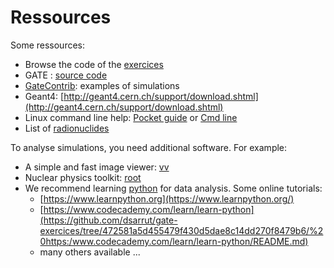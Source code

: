 # Ressources

Some ressources:

* Browse the code of the [exercices](https://gitlab.in2p3.fr/david.sarrut/gate-exercices/tree/master)​
* GATE : [source code](https://github.com/OpenGATE/Gate)​
* ​[GateContrib](https://github.com/OpenGATE/GateContrib): examples of simulations
* Geant4: [http://geant4.cern.ch/support/download.shtml](http://geant4.cern.ch/support/download.shtml)
* Linux command line help: [Pocket guide](http://www.cheatography.com/kesavanbr/cheat-sheets/pocket-guide-linux-commands) or [Cmd line](http://www.cheatography.com/davechild/cheat-sheets/linux-command-line)
* List of [radionuclides](http://www.nucleide.org/DDEP_WG/DDEPdata.htm)

To analyse simulations, you need additional software. For example:

* A simple and fast image viewer: [vv](http://vv.creatis.insa-lyon.fr)
* Nuclear physics toolkit: [root](https://root.cern.ch)
* We recommend learning [python](https://www.python.org/) for data analysis. Some online tutorials: 
  * [https://www.learnpython.org](https://www.learnpython.org/)
  * [https://www.codecademy.com/learn/learn-python](https://github.com/dsarrut/gate-exercices/tree/472581a5d455479f430d5dae8c14dd270f8479b6/%20https:/www.codecademy.com/learn/learn-python/README.md)
  * many others available ...



